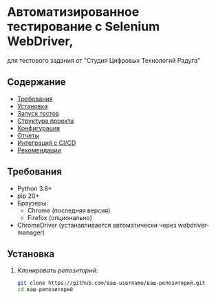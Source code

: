 # Автоматизированное тестирование с Selenium WebDriver,<br> 
для тестового задания от "Студия Цифровых Технологий Радуга"


## Содержание
- [Требования](#-требования)
- [Установка](#-установка)
- [Запуск тестов](#-запуск-тестов)
- [Структура проекта](#-структура-проекта)
- [Конфигурация](#-конфигурация)
- [Отчеты](#-отчеты)
- [Интеграция с CI/CD](#-интеграция-с-cicd)
- [Рекомендации](#-рекомендации)

## Требования

- Python 3.8+
- pip 20+
- Браузеры:
  - Chrome (последняя версия)
  - Firefox (опционально)
- ChromeDriver (устанавливается автоматически через webdriver-manager)

## Установка

1. *Клонировать репозиторий*:
   ```bash
   git clone https://github.com/ваш-username/ваш-репозиторий.git
   cd ваш-репозиторий
